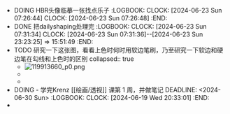 - DOING HBR头像临摹一张找点乐子
  :LOGBOOK:
  CLOCK: [2024-06-23 Sun 07:26:44]
  CLOCK: [2024-06-23 Sun 07:26:48]
  :END:
- DONE 把dailyshaping处理完
  :LOGBOOK:
  CLOCK: [2024-06-23 Sun 07:31:34]
  CLOCK: [2024-06-23 Sun 07:31:36]--[2024-06-23 Sun 23:23:25] =>  15:51:49
  :END:
- TODO 研究一下这张图，看看上色时何时用软边笔刷，乃至研究一下软边和硬边笔在勾线和上色时的区别
  collapsed:: true
	- ![119913660_p0.png](../assets/119913660_p0_1719156297347_0.png)
	-
	-
- DOING - 学完Krenz [[绘画/透视]] 课第 1 周，并做笔记
  DEADLINE: <2024-06-30 Sun>
  :LOGBOOK:
  CLOCK: [2024-06-19 Wed 20:33:01]
  :END:
-